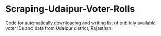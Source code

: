 # Scraping-Udaipur-Voter-Rolls
Code for automatically downloading and writing list of publicly available voter IDs and data from Udaipur district, Rajasthan
